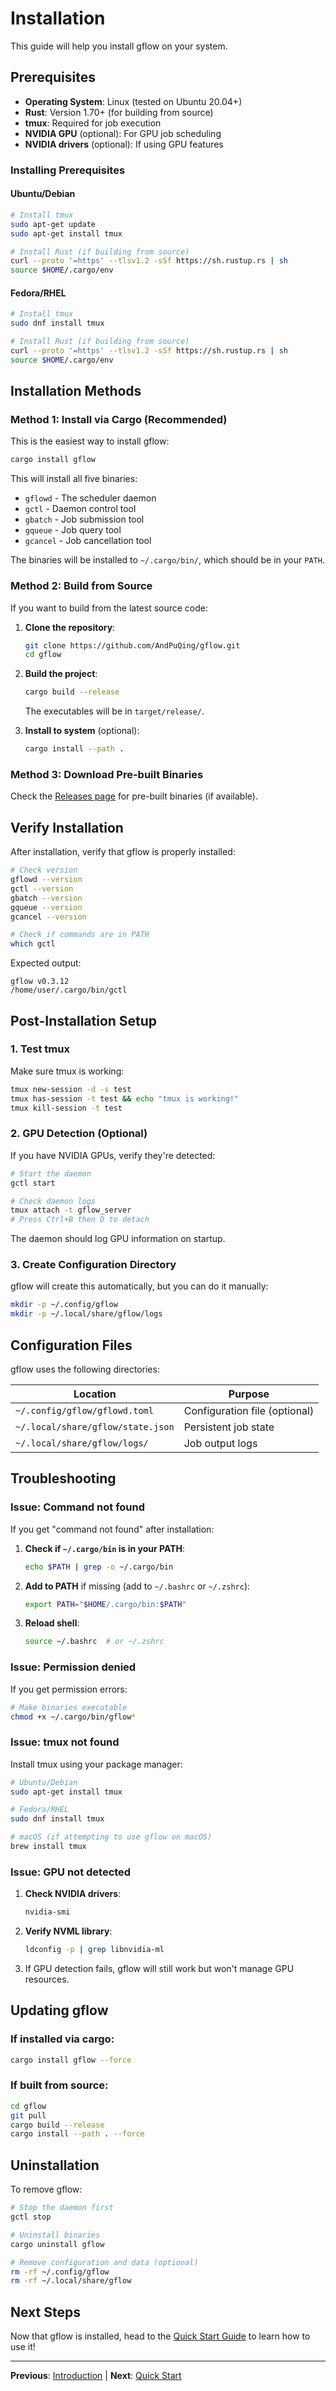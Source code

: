 # Installation

This guide will help you install gflow on your system.

## Prerequisites

- **Operating System**: Linux (tested on Ubuntu 20.04+)
- **Rust**: Version 1.70+ (for building from source)
- **tmux**: Required for job execution
- **NVIDIA GPU** (optional): For GPU job scheduling
- **NVIDIA drivers** (optional): If using GPU features

### Installing Prerequisites

#### Ubuntu/Debian
```bash
# Install tmux
sudo apt-get update
sudo apt-get install tmux

# Install Rust (if building from source)
curl --proto '=https' --tlsv1.2 -sSf https://sh.rustup.rs | sh
source $HOME/.cargo/env
```

#### Fedora/RHEL
```bash
# Install tmux
sudo dnf install tmux

# Install Rust (if building from source)
curl --proto '=https' --tlsv1.2 -sSf https://sh.rustup.rs | sh
source $HOME/.cargo/env
```

## Installation Methods

### Method 1: Install via Cargo (Recommended)

This is the easiest way to install gflow:

```bash
cargo install gflow
```

This will install all five binaries:
- `gflowd` - The scheduler daemon
- `gctl` - Daemon control tool
- `gbatch` - Job submission tool
- `gqueue` - Job query tool
- `gcancel` - Job cancellation tool

The binaries will be installed to `~/.cargo/bin/`, which should be in your `PATH`.

### Method 2: Build from Source

If you want to build from the latest source code:

1. **Clone the repository**:
   ```bash
   git clone https://github.com/AndPuQing/gflow.git
   cd gflow
   ```

2. **Build the project**:
   ```bash
   cargo build --release
   ```

   The executables will be in `target/release/`.

3. **Install to system** (optional):
   ```bash
   cargo install --path .
   ```

### Method 3: Download Pre-built Binaries

Check the [Releases page](https://github.com/AndPuQing/gflow/releases) for pre-built binaries (if available).

## Verify Installation

After installation, verify that gflow is properly installed:

```bash
# Check version
gflowd --version
gctl --version
gbatch --version
gqueue --version
gcancel --version

# Check if commands are in PATH
which gctl
```

Expected output:
```
gflow v0.3.12
/home/user/.cargo/bin/gctl
```

## Post-Installation Setup

### 1. Test tmux
Make sure tmux is working:
```bash
tmux new-session -d -s test
tmux has-session -t test && echo "tmux is working!"
tmux kill-session -t test
```

### 2. GPU Detection (Optional)

If you have NVIDIA GPUs, verify they're detected:

```bash
# Start the daemon
gctl start

# Check daemon logs
tmux attach -t gflow_server
# Press Ctrl+B then D to detach
```

The daemon should log GPU information on startup.

### 3. Create Configuration Directory

gflow will create this automatically, but you can do it manually:

```bash
mkdir -p ~/.config/gflow
mkdir -p ~/.local/share/gflow/logs
```

## Configuration Files

gflow uses the following directories:

| Location | Purpose |
|----------|---------|
| `~/.config/gflow/gflowd.toml` | Configuration file (optional) |
| `~/.local/share/gflow/state.json` | Persistent job state |
| `~/.local/share/gflow/logs/` | Job output logs |

## Troubleshooting

### Issue: Command not found

If you get "command not found" after installation:

1. **Check if `~/.cargo/bin` is in your PATH**:
   ```bash
   echo $PATH | grep -o ~/.cargo/bin
   ```

2. **Add to PATH** if missing (add to `~/.bashrc` or `~/.zshrc`):
   ```bash
   export PATH="$HOME/.cargo/bin:$PATH"
   ```

3. **Reload shell**:
   ```bash
   source ~/.bashrc  # or ~/.zshrc
   ```

### Issue: Permission denied

If you get permission errors:

```bash
# Make binaries executable
chmod +x ~/.cargo/bin/gflow*
```

### Issue: tmux not found

Install tmux using your package manager:
```bash
# Ubuntu/Debian
sudo apt-get install tmux

# Fedora/RHEL
sudo dnf install tmux

# macOS (if attempting to use gflow on macOS)
brew install tmux
```

### Issue: GPU not detected

1. **Check NVIDIA drivers**:
   ```bash
   nvidia-smi
   ```

2. **Verify NVML library**:
   ```bash
   ldconfig -p | grep libnvidia-ml
   ```

3. If GPU detection fails, gflow will still work but won't manage GPU resources.

## Updating gflow

### If installed via cargo:
```bash
cargo install gflow --force
```

### If built from source:
```bash
cd gflow
git pull
cargo build --release
cargo install --path . --force
```

## Uninstallation

To remove gflow:

```bash
# Stop the daemon first
gctl stop

# Uninstall binaries
cargo uninstall gflow

# Remove configuration and data (optional)
rm -rf ~/.config/gflow
rm -rf ~/.local/share/gflow
```

## Next Steps

Now that gflow is installed, head to the [Quick Start Guide](./quick-start.md) to learn how to use it!

---

**Previous**: [Introduction](../introduction.md) | **Next**: [Quick Start](./quick-start.md)

